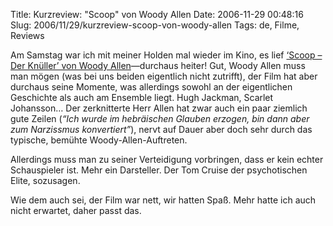 Title: Kurzreview: "Scoop" von Woody Allen
Date: 2006-11-29 00:48:16
Slug: 2006/11/29/kurzreview-scoop-von-woody-allen
Tags: de, Filme, Reviews


Am Samstag war ich mit meiner Holden mal wieder im Kino, es lief [‘Scoop – Der
Knüller’ von Woody Allen][1]—durchaus heiter! Gut, Woody Allen muss man mögen
(was bei uns beiden eigentlich nicht zutrifft), der Film hat aber durchaus
seine Momente, was allerdings sowohl an der eigentlichen Geschichte als auch
am Ensemble liegt. Hugh Jackman, Scarlet Johansson… Der zerknitterte Herr
Allen hat zwar auch ein paar ziemlich gute Zeilen (_“Ich wurde im hebräischen
Glauben erzogen, bin dann aber zum Narzissmus konvertiert”_), nervt auf Dauer
aber doch sehr durch das typische, bemühte Woody-Allen-Auftreten.

Allerdings muss man zu seiner Verteidigung vorbringen, dass er kein echter
Schauspieler ist. Mehr ein Darsteller. Der Tom Cruise der psychotischen Elite,
sozusagen.

Wie dem auch sei, der Film war nett, wir hatten Spaß. Mehr hatte ich auch
nicht erwartet, daher passt das.

   [1]: http://de.movies.yahoo.com/s/scoop-der-knueller/index-2109924.html
